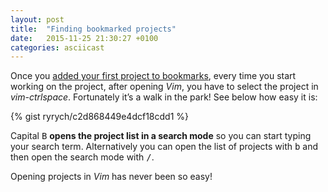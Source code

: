 ```yaml
---
layout: post
title:  "Finding bookmarked projects"
date:   2015-11-25 21:30:27 +0100
categories: asciicast
---
```


<div class='asciicast-wrapper'>
    <script type="text/javascript" src="https://asciinema.org/a/30055.js" id="asciicast-30055" async>
    </script>
</div>

Once you [added your first project to bookmarks][1], every time you start
working on the project, after opening *Vim*, you have to select the project in
*vim-ctrlspace*.  Fortunately it’s a walk in the park! See below how easy it is:

<!-- more -->

{% gist ryrych/c2d868449e4dcf18cdd1 %}

Capital <kbd>B</kbd> **opens the project list in a search mode** so you can start
typing your search term.
Alternatively you can open the list of projects with <kbd>b</kbd> and then
open the search mode with <kbd>/</kbd>.

Opening projects in *Vim* has never been so easy!


[1]: /2015/11/25/adding_a_project_to_bookmarks.html
